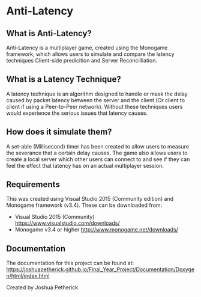# Anti-Latency
## What is Anti-Latency?
Anti-Latency is a multiplayer game, created using the Monogame framework, which allows users to simulate and compare the latency techniques Client-side predicition and Server Reconcilliation.

## What is a Latency Technique?
A latency technique is an algorithm designed to handle or mask the delay caused by packet latency between the server and the client (Or client to client if using a Peer-to-Peer network). Without these techniques users would experience the serious issues that latency causes.

## How does it simulate them?
A set-able (Millisecond) timer has been created to allow users to measure the severance that a certain delay causes. The game also allows users to create a local server which other users can connect to and see if they can feel the effect that latency has on an actual multiplayer session.

## Requirements
This was created using Visual Studio 2015 (Community edition) and Monogame framework (v3.4). These can be downloaded from:

- Visual Studio 2015 (Community)  https://www.visualstudio.com/downloads/		
- Monogame v3.4 or higher	  http://www.monogame.net/downloads/

## Documentation
The documentation for this project can be found at: https://joshuapetherick.github.io/Final_Year_Project/Documentation/Doxygen/html/index.html


Created by Joshua Petherick